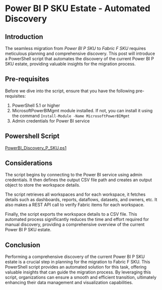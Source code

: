 # Power BI P SKU Estate - Automated Discovery

## Introduction

The seamless migration from *Power BI P SKU* to *Fabric F SKU* requires meticulous planning and comprehensive discovery. This post will introduce a PowerShell script that automates the discovery of the current Power BI P SKU estate, providing valuable insights for the migration process.

## Pre-requisites

Before we dive into the script, ensure that you have the following pre-requisites:

1. PowerShell 5.1 or higher
2. MicrosoftPowerBIMgmt module installed. If not, you can install it using the command `Install-Module -Name MicrosoftPowerBIMgmt`
3. Admin credentials for Power BI service

## Powershell Script

[PowerBI_Discovery_P_SKU.ps1](P2F-SKU-migration/discovery)

## Considerations

The script begins by connecting to the Power BI service using admin credentials. It then defines the output CSV file path and creates an output object to store the workspace details.

The script retrieves all workspaces and for each workspace, it fetches details such as dashboards, reports, dataflows, datasets, and owners, etc. It also makes a REST API call to verify Fabric items for each workspace.

Finally, the script exports the workspace details to a CSV file. This automated process significantly reduces the time and effort required for manual discovery, providing a comprehensive overview of the current Power BI P SKU estate.

## Conclusion

Performing a comprehensive discovery of the current Power BI P SKU estate is a crucial step in planning for the migration to Fabric F SKU. This PowerShell script provides an automated solution for this task, offering valuable insights that can guide the migration process. By leveraging this script, organizations can ensure a smooth and efficient transition, ultimately enhancing their data management and visualization capabilities.
